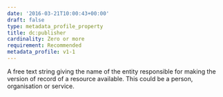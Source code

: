 ```yaml
---
date: '2016-03-21T10:00:43+00:00'
draft: false
type: metadata_profile_property
title: dc:publisher
cardinality: Zero or more
requirement: Recommended
metadata_profile: v1-1
---
```

A free text string giving the name of the entity responsible for making the version of record of a resource available. This could be a person, organisation or service.
